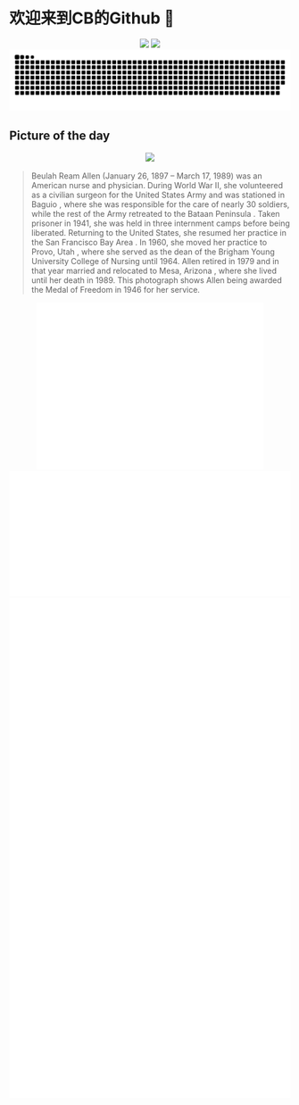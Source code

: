 
# 欢迎来到CB的Github 👋

<div align="center">
  <img height="137px" src="https://github-readme-stats.vercel.app/api?username=SuperCB&show_icons=true&theme=radical" />
  <img height="137px" src="https://github-readme-stats.vercel.app/api/top-langs/?username=SuperCB&hide_title=true&hide_border=true&layout=compact&langs_count=6&text_color=000&icon_color=fff" />
</div>


<div align="center">
    <img src="./contribution-snake/github-contribution-grid-snake.svg" />
</div>



## Picture of the day
<div align="center">
  <img width=400px src="https://upload.wikimedia.org/wikipedia/commons/thumb/4/47/Beulah_Ream_Allen_receiving_the_Medal_of_Freedom_%281945%29.jpg/525px-Beulah_Ream_Allen_receiving_the_Medal_of_Freedom_%281945%29.jpg" />
</div>

>Beulah Ream Allen  (January 26, 1897 – March 17, 1989) was an American nurse and physician. During World War II, she volunteered as a civilian surgeon for the  United States Army  and was stationed in  Baguio , where she was responsible for the care of nearly 30 soldiers, while the rest of the Army retreated to the  Bataan Peninsula . Taken prisoner in 1941, she was held in three  internment  camps before being liberated. Returning to the United States, she resumed her practice in the  San Francisco Bay Area . In 1960, she moved her practice to  Provo, Utah , where she served as the  dean  of the  Brigham Young University College of Nursing  until 1964. Allen retired in 1979 and in that year married and relocated to  Mesa, Arizona , where she lived until her death in 1989. This photograph shows Allen being awarded the  Medal of Freedom  in 1946 for her service.



<div align="center">
  <img height="300px" src="base_metrics.svg" />
  <img  src="metrics.plugin.calendar.full.svg" />
</div>


<div align="center">
  <img  src="plugin_metrics.svg" /> 
</div>
